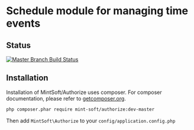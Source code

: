 # Schedule module for managing time events

## Status

[![Master Branch Build Status](https://travis-ci.org/sokool/authorize.svg?branch=master)](https://travis-ci.org/sokool/authorize)

## Installation
Installation of MintSoft/Authorize uses composer. For composer documentation, please refer to [getcomposer.org](http://getcomposer.org/).

```sh
php composer.phar require mint-soft/authorize:dev-master
```

Then add `MintSoft\Authorize` to your `config/application.config.php`
